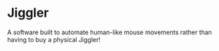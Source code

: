 # Jiggler
A software built to automate human-like mouse movements rather than having to buy a physical Jiggler!
